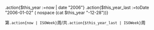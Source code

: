 .action{$this_year :=now | date "2006"} 
.action{$this_year_last :=toDate "2006-01-02" ( nospace (cat $this_year "-12-28"))}


第`.action{now | ISOWeek}`周/共`.action{$this_year_last | ISOWeek}`周
